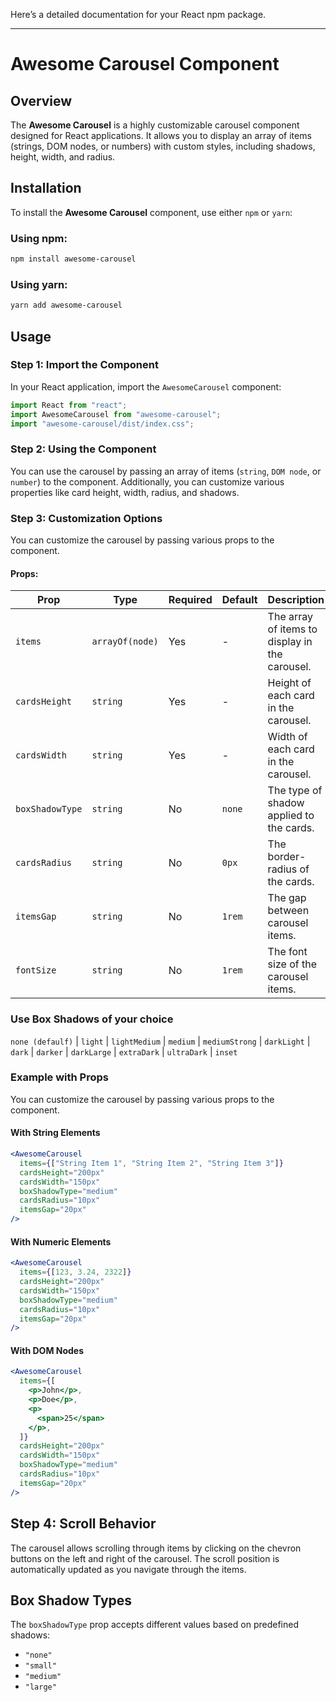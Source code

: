 Here’s a detailed documentation for your React npm package.

---

# Awesome Carousel Component

## Overview

The **Awesome Carousel** is a highly customizable carousel component designed for React applications. It allows you to display an array of items (strings, DOM nodes, or numbers) with custom styles, including shadows, height, width, and radius.

## Installation

To install the **Awesome Carousel** component, use either `npm` or `yarn`:

### Using npm:

```sh
npm install awesome-carousel
```

### Using yarn:

```sh
yarn add awesome-carousel
```

## Usage

### Step 1: Import the Component

In your React application, import the `AwesomeCarousel` component:

```jsx
import React from "react";
import AwesomeCarousel from "awesome-carousel";
import "awesome-carousel/dist/index.css";
```

### Step 2: Using the Component

You can use the carousel by passing an array of items (`string`, `DOM node`, or `number`) to the component. Additionally, you can customize various properties like card height, width, radius, and shadows.

### Step 3: Customization Options

You can customize the carousel by passing various props to the component.

#### Props:

| Prop            | Type            | Required | Default | Description                                    |
| --------------- | --------------- | -------- | ------- | ---------------------------------------------- |
| `items`         | `arrayOf(node)` | Yes      | -       | The array of items to display in the carousel. |
| `cardsHeight`   | `string`        | Yes      | -       | Height of each card in the carousel.           |
| `cardsWidth`    | `string`        | Yes      | -       | Width of each card in the carousel.            |
| `boxShadowType` | `string`        | No       | `none`  | The type of shadow applied to the cards.       |
| `cardsRadius`   | `string`        | No       | `0px`   | The border-radius of the cards.                |
| `itemsGap`      | `string`        | No       | `1rem`  | The gap between carousel items.                |
| `fontSize`      | `string`        | No       | `1rem`  | The font size of the carousel items.           |

### Use Box Shadows of your choice
`none (defaulf)` | `light` | `lightMedium` | `medium` | `mediumStrong` | `darkLight` | `dark` | `darker` | `darkLarge` | `extraDark` | `ultraDark` | `inset`

### Example with Props

You can customize the carousel by passing various props to the component.

#### With String Elements

```jsx
<AwesomeCarousel
  items={["String Item 1", "String Item 2", "String Item 3"]}
  cardsHeight="200px"
  cardsWidth="150px"
  boxShadowType="medium"
  cardsRadius="10px"
  itemsGap="20px"
/>
```

#### With Numeric Elements

```jsx
<AwesomeCarousel
  items={[123, 3.24, 2322]}
  cardsHeight="200px"
  cardsWidth="150px"
  boxShadowType="medium"
  cardsRadius="10px"
  itemsGap="20px"
/>
```

#### With DOM Nodes

```jsx
<AwesomeCarousel
  items={[
    <p>John</p>,
    <p>Doe</p>,
    <p>
      <span>25</span>
    </p>,
  ]}
  cardsHeight="200px"
  cardsWidth="150px"
  boxShadowType="medium"
  cardsRadius="10px"
  itemsGap="20px"
/>
```

## Step 4: Scroll Behavior

The carousel allows scrolling through items by clicking on the chevron buttons on the left and right of the carousel. The scroll position is automatically updated as you navigate through the items.

## Box Shadow Types

The `boxShadowType` prop accepts different values based on predefined shadows:

- `"none"`
- `"small"`
- `"medium"`
- `"large"`
